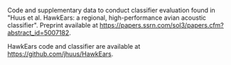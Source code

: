 Code and supplementary data to conduct classifier evaluation found in "Huus et al. HawkEars: a regional, high-performance avian acoustic classifier". Preprint available at https://papers.ssrn.com/sol3/papers.cfm?abstract_id=5007182.

HawkEars code and classifier are available at https://github.com/jhuus/HawkEars.

